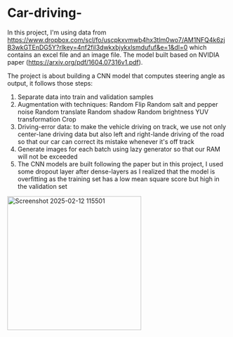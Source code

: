 # Car-driving-
In this project, I'm using data from https://www.dropbox.com/scl/fo/uscpkxvmwb4hx3tlm0wo7/AM1NFQ4k6zjB3wkGTEnDG5Y?rlkey=4nf2fil3dwkxbjykxlsmdufuf&e=1&dl=0 which contains an excel file and an image file. The model built based on NVIDIA paper (https://arxiv.org/pdf/1604.07316v1.pdf).

The project is about building a CNN model that computes steering angle as output, it follows those steps:
1. Separate data into train and validation samples
2. Augmentation with techniques:
  Random Flip
  Random salt and pepper noise
  Random translate
  Random shadow
  Random brightness
  YUV transformation
  Crop
3. Driving-error data: to make the vehicle driving on track, we use not only center-lane driving data but also left and right-lande driving of the road so that our car can correct its mistake whenever it's off track
4. Generate images for each batch using lazy generator so that our RAM will not be exceeded
5. The CNN models are built following the paper but in this project, I used some dropout layer after dense-layers as I realized that the model is overfitting as the training set has a low mean square score but high in the validation set
  <img width="305" alt="Screenshot 2025-02-12 115501" src="https://github.com/user-attachments/assets/96e1932a-8a3f-40db-8bdf-951b25016ad7" />

  


